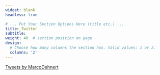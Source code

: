 ```yaml
---
widget: blank
headless: true

# ... Put Your Section Options Here (title etc.) ...
title: Twitter
subtitle:
weight: 40  # section position on page
design:
  # Choose how many columns the section has. Valid values: 1 or 2.
  columns: '2'
---
```


<a class="twitter-timeline" data-lang="en" data-width="400" data-height="400" data-theme="light" href="https://twitter.com/MarcoDehnert?ref_src=twsrc%5Etfw">Tweets by MarcoDehnert</a> <script async src="https://platform.twitter.com/widgets.js" charset="utf-8"></script>
